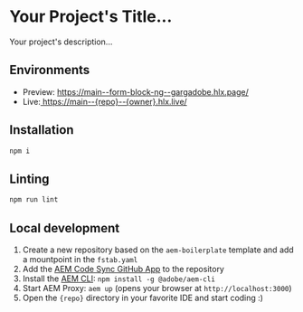 # Your Project's Title...
Your project's description...

## Environments
- Preview: https://main--form-block-ng--gargadobe.hlx.page/
- Live:[ https://main--{repo}--{owner}.hlx.live/](https://main--form-block-ng--gargadobe.hlx.live/)

## Installation

```sh
npm i
```

## Linting

```sh
npm run lint
```

## Local development

1. Create a new repository based on the `aem-boilerplate` template and add a mountpoint in the `fstab.yaml`
1. Add the [AEM Code Sync GitHub App](https://github.com/apps/aem-code-sync) to the repository
1. Install the [AEM CLI](https://github.com/adobe/helix-cli): `npm install -g @adobe/aem-cli`
1. Start AEM Proxy: `aem up` (opens your browser at `http://localhost:3000`)
1. Open the `{repo}` directory in your favorite IDE and start coding :)
